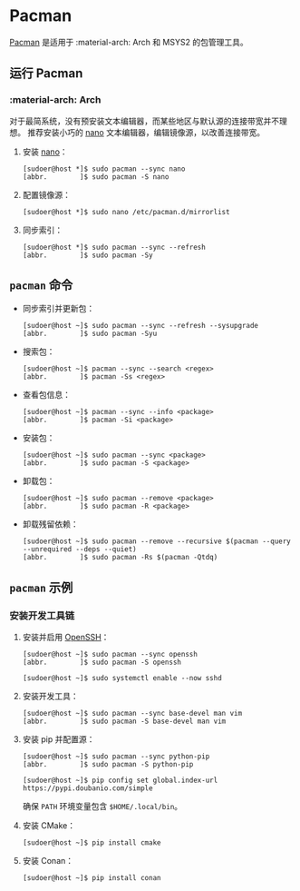 # Pacman

[Pacman] 是适用于 :material-arch: Arch 和 MSYS2 的包管理工具。

## 运行 Pacman

### :material-arch: Arch

对于最简系统，没有预安装文本编辑器，而某些地区与默认源的连接带宽并不理想。
推荐安装小巧的 [nano] 文本编辑器，编辑镜像源，以改善连接带宽。

1.  安装 [nano]：

    ``` console
    [sudoer@host *]$ sudo pacman --sync nano
    [abbr.        ]$ sudo pacman -S nano
    ```

0.  配置镜像源：

    ``` console
    [sudoer@host *]$ sudo nano /etc/pacman.d/mirrorlist
    ```

0.  同步索引：

    ``` console
    [sudoer@host *]$ sudo pacman --sync --refresh
    [abbr.        ]$ sudo pacman -Sy
    ```

## `pacman` 命令

*   同步索引并更新包：

    ``` console
    [sudoer@host ~]$ sudo pacman --sync --refresh --sysupgrade
    [abbr.        ]$ sudo pacman -Syu
    ```

*   搜索包：

    ``` console
    [sudoer@host ~]$ pacman --sync --search <regex>
    [abbr.        ]$ pacman -Ss <regex>
    ```

*   查看包信息：

    ``` console
    [sudoer@host ~]$ pacman --sync --info <package>
    [abbr.        ]$ pacman -Si <package>
    ```

*   安装包：

    ``` console
    [sudoer@host ~]$ sudo pacman --sync <package>
    [abbr.        ]$ sudo pacman -S <package>
    ```

*   卸载包：

    ``` console
    [sudoer@host ~]$ sudo pacman --remove <package>
    [abbr.        ]$ sudo pacman -R <package>
    ```

*   卸载残留依赖：

    ``` console
    [sudoer@host ~]$ sudo pacman --remove --recursive $(pacman --query --unrequired --deps --quiet)
    [abbr.        ]$ sudo pacman -Rs $(pacman -Qtdq)
    ```

## `pacman` 示例

### 安装开发工具链

1.  安装并启用 [OpenSSH]：

    ``` console
    [sudoer@host ~]$ sudo pacman --sync openssh
    [abbr.        ]$ sudo pacman -S openssh

    [sudoer@host ~]$ sudo systemctl enable --now sshd
    ```

0.  安装开发工具：

    ``` console
    [sudoer@host ~]$ sudo pacman --sync base-devel man vim
    [abbr.        ]$ sudo pacman -S base-devel man vim
    ```

0.  安装 pip 并配置源：

    ``` console
    [sudoer@host ~]$ sudo pacman --sync python-pip
    [abbr.        ]$ sudo pacman -S python-pip

    [sudoer@host ~]$ pip config set global.index-url https://pypi.doubanio.com/simple
    ```

    确保 `PATH` 环境变量包含 `$HOME/.local/bin`。

0.  安装 CMake：

    ``` console
    [sudoer@host ~]$ pip install cmake
    ```

0.  安装 Conan：

    ``` console
    [sudoer@host ~]$ pip install conan
    ```

<!----------------------------------------------------------------------------->

[nano]:   https://www.nano-editor.org/
[OpenSSH]: https://www.openssh.com/
[Pacman]: https://www.archlinux.org/pacman/
